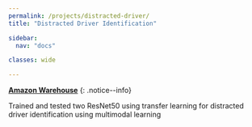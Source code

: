 ```yaml
---
permalink: /projects/distracted-driver/
title: "Distracted Driver Identification"

sidebar:
  nav: "docs"

classes: wide

---
```



<i class="fab fa-fw fa-github"></i> [**Amazon Warehouse**](https://github.com/kurshakuz/distracted_driver_detection)
{: .notice--info}

Trained and tested two ResNet50 using transfer learning for distracted driver identification using multimodal learning